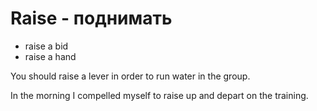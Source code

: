 # Raise - поднимать




- raise a bid
- raise a hand

You should raise a lever in order to run water in the group.

In the morning I compelled myself to raise up and depart on the training.